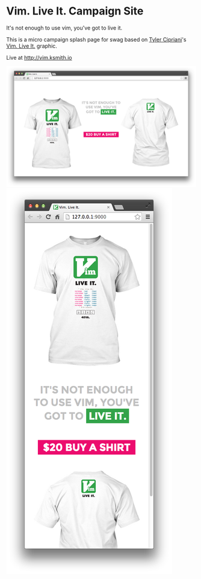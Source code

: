 Vim. Live It. Campaign Site
===========================

It's not enough to use vim, you've got to live it.

This is a micro campaign splash page for swag based on [Tyler Cipriani](http://www.tylercipriani.com)'s [Vim. Live It.](https://github.com/thcipriani/vim-live-it) graphic.

Live at <http://vim.ksmith.io>

![Site Medium](screenshots/medium.png)
![Site Small](screenshots/small.png)

